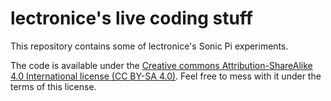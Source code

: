 # lectronice's live coding stuff
This repository contains some of lectronice's Sonic Pi experiments.

The code is available under the [Creative commons Attribution-ShareAlike 4.0 International license (CC BY-SA 4.0)](https://creativecommons.org/licenses/by-sa/4.0/). Feel free to mess with it under the terms of this license.


